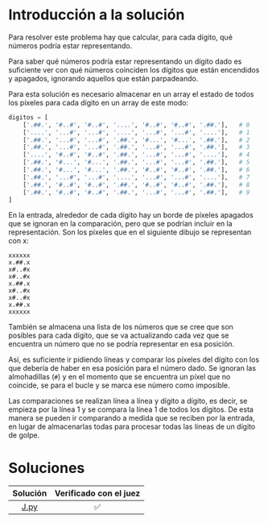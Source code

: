 # Introducción a la solución

Para resolver este problema hay que calcular, para cada dígito, qué números podría estar representando.

Para saber qué números podría estar representando un dígito dado es suficiente ver con qué números coinciden los dígitos que están encendidos y apagados, ignorando aquellos que están parpadeando.

Para esta solución es necesario almacenar en un array el estado de todos los píxeles para cada dígito en un array de este modo:
```python
digitos = [
    ['.##.', '#..#', '#..#', '....', '#..#', '#..#', '.##.'],   # 0
    ['....', '...#', '...#', '....', '...#', '...#', '....'],   # 1
    ['.##.', '...#', '...#', '.##.', '#...', '#...', '.##.'],   # 2
    ['.##.', '...#', '...#', '.##.', '...#', '...#', '.##.'],   # 3
    ['....', '#..#', '#..#', '.##.', '...#', '...#', '....'],   # 4
    ['.##.', '#...', '#...', '.##.', '...#', '...#', '.##.'],   # 5
    ['.##.', '#...', '#...', '.##.', '#..#', '#..#', '.##.'],   # 6
    ['.##.', '...#', '...#', '....', '...#', '...#', '....'],   # 7
    ['.##.', '#..#', '#..#', '.##.', '#..#', '#..#', '.##.'],   # 8
    ['.##.', '#..#', '#..#', '.##.', '...#', '...#', '.##.'],   # 9
]
```

En la entrada, alrededor de cada dígito hay un borde de píxeles apagados que se ignoran en la comparación, pero que se podrían incluir en la representación. Son los píxeles que en el siguiente dibujo se representan con x:
```
xxxxxx
x.##.x
x#..#x
x#..#x
x.##.x
x#..#x
x#..#x
x.##.x
xxxxxx
```

También se almacena una lista de los números que se cree que son posibles para cada dígito, que se va actualizando cada vez que se encuentra un número que no se podría representar en esa posición.

Así, es suficiente ir pidiendo líneas y comparar los píxeles del dígito con los que debería de haber en esa posición para el número dado. Se ignoran las almohadillas (`#`) y en el momento que se encuentra un píxel que no coincide, se para el bucle y se marca ese número como imposible.

Las comparaciones se realizan línea a línea y dígito a dígito, es decir, se empieza por la línea 1 y se compara la línea 1 de todos los dígitos. De esta manera se pueden ir comparando a medida que se reciben por la entrada, en lugar de almacenarlas todas para procesar todas las líneas de un dígito de golpe.

# Soluciones

| Solución | Verificado con el juez |
|:--------:|:----------------------:|
| [J.py](src/J.py) | :white_check_mark: |
